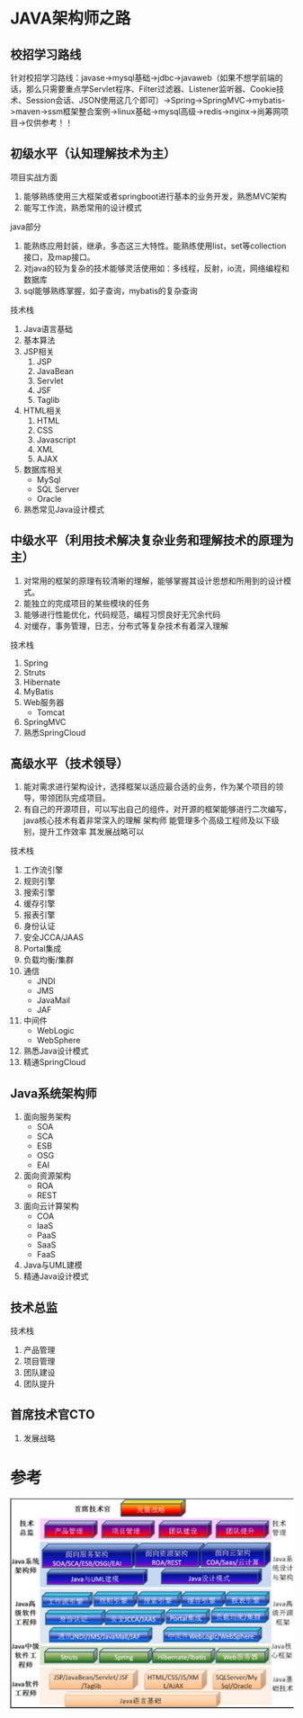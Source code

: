 # JAVA架构师之路

## 校招学习路线

针对校招学习路线：javase->mysql基础->jdbc->javaweb（如果不想学前端的话，那么只需要重点学Servlet程序、Filter过滤器、Listener监听器、Cookie技术、Session会话、JSON使用这几个即可）->Spring->SpringMVC->mybatis->maven->ssm框架整合案例->linux基础->mysql高级->redis->nginx->尚筹网项目->仅供参考！！

## 初级水平（认知理解技术为主）


项目实战方面

1. 能够熟练使用三大框架或者springboot进行基本的业务开发，熟悉MVC架构 
2.  能写工作流，熟悉常用的设计模式 


java部分

1. 能熟练应用封装，继承，多态这三大特性。能熟练使用list，set等collection接口，及map接口。  
2. 对java的较为复杂的技术能够灵活使用如：多线程，反射，io流，网络编程和数据库
3. sql能够熟练掌握，如子查询，mybatis的复杂查询 

技术栈

1. Java语言基础
2. 基本算法
3. JSP相关
   1. JSP
   2. JavaBean
   3. Servlet
   4. JSF
   5. Taglib
4. HTML相关
   1. HTML
   2. CSS
   3. Javascript
   4. XML
   5. AJAX
5. 数据库相关
   - MySql
   - SQL Server
   - Oracle
6. 熟悉常见Java设计模式


##  中级水平（利用技术解决复杂业务和理解技术的原理为主）

1. 对常用的框架的原理有较清晰的理解，能够掌握其设计思想和所用到的设计模式。  
2. 能独立的完成项目的某些模块的任务  
3. 能够进行性能优化，代码规范，编程习惯良好无冗余代码  
4. 对缓存，事务管理，日志，分布式等复杂技术有着深入理解  

技术栈

1. Spring
2. Struts
3. Hibernate
4. MyBatis
5. Web服务器
   - Tomcat
6. SpringMVC
7. 熟悉SpringCloud

## 高级水平（技术领导） 


1. 能对需求进行架构设计，选择框架以适应最合适的业务，作为某个项目的领导，带领团队完成项目。  
2. 有自己的开源项目，可以写出自己的组件，对开源的框架能够进行二次编写，java核心技术有着非常深入的理解  架构师  能管理多个高级工程师及以下级别，提升工作效率  其发展战略可以

技术栈

1. 工作流引擎
2. 规则引擎
3. 搜索引擎
4. 缓存引擎
5. 报表引擎
6. 身份认证
7. 安全JCCA/JAAS
8. Portal集成
9. 负载均衡/集群
10. 通信
    * JNDI
    * JMS
    * JavaMail
    * JAF
11. 中间件
    * WebLogic
    * WebSphere
12. 熟悉Java设计模式
13. 精通SpringCloud

## Java系统架构师


1. 面向服务架构
   - SOA
   - SCA
   - ESB
   - OSG
   - EAI
2. 面向资源架构
   - ROA
   - REST
3. 面向云计算架构
   - COA
   - IaaS
   - PaaS
   - SaaS
   - FaaS
4. Java与UML建模
5. 精通Java设计模式

## 技术总监

技术栈

1. 产品管理
2. 项目管理
3. 团队建设
4. 团队提升

## 首席技术官CTO

1. 发展战略

# 参考

​![img](jvm/imgs/javapath.png)            